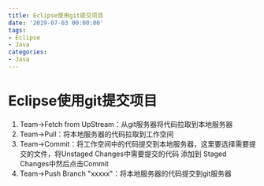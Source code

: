 ```yaml
---
title: Eclipse使用git提交项目
date: '2019-07-03 00:00:00'
tags:
- Eclipse
- Java
categories:
- Java
---
```

# Eclipse使用git提交项目

1. Team->Fetch from UpStream：从git服务器将代码拉取到本地服务器
2. Team->Pull：将本地服务器的代码拉取到工作空间
3. Team->Commit：将工作空间中的代码提交到本地服务器，这里要选择需要提交的文件，将Unstaged Changes中需要提交的代码 添加到 Staged Changes中然后点击Commit
4. Team->Push Branch "xxxxx"：将本地服务器的代码提交到git服务器
